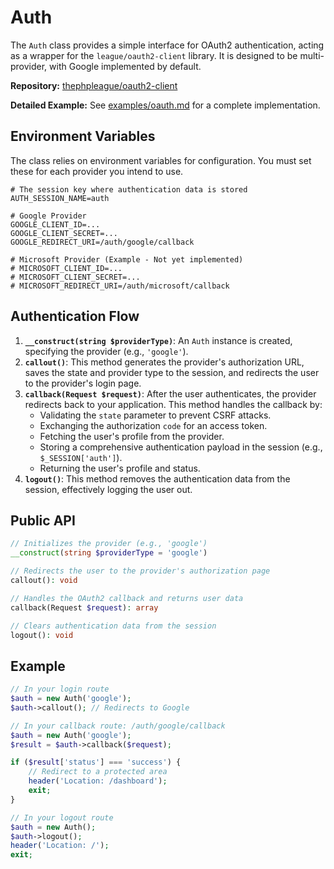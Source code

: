# Auth

The `Auth` class provides a simple interface for OAuth2 authentication, acting as a wrapper for the `league/oauth2-client` library. It is designed to be multi-provider, with Google implemented by default.

**Repository:** [thephpleague/oauth2-client](https://github.com/thephpleague/oauth2-client)

**Detailed Example:** See [examples/oauth.md](../examples/oauth.md) for a complete implementation.

## Environment Variables

The class relies on environment variables for configuration. You must set these for each provider you intend to use.

```
# The session key where authentication data is stored
AUTH_SESSION_NAME=auth

# Google Provider
GOOGLE_CLIENT_ID=...
GOOGLE_CLIENT_SECRET=...
GOOGLE_REDIRECT_URI=/auth/google/callback

# Microsoft Provider (Example - Not yet implemented)
# MICROSOFT_CLIENT_ID=...
# MICROSOFT_CLIENT_SECRET=...
# MICROSOFT_REDIRECT_URI=/auth/microsoft/callback
```

## Authentication Flow

1.  **`__construct(string $providerType)`**: An `Auth` instance is created, specifying the provider (e.g., `'google'`).
2.  **`callout()`**: This method generates the provider's authorization URL, saves the state and provider type to the session, and redirects the user to the provider's login page.
3.  **`callback(Request $request)`**: After the user authenticates, the provider redirects back to your application. This method handles the callback by:
    -   Validating the `state` parameter to prevent CSRF attacks.
    -   Exchanging the authorization `code` for an access token.
    -   Fetching the user's profile from the provider.
    -   Storing a comprehensive authentication payload in the session (e.g., `$_SESSION['auth']`).
    -   Returning the user's profile and status.
4.  **`logout()`**: This method removes the authentication data from the session, effectively logging the user out.

## Public API

```php
// Initializes the provider (e.g., 'google')
__construct(string $providerType = 'google')

// Redirects the user to the provider's authorization page
callout(): void

// Handles the OAuth2 callback and returns user data
callback(Request $request): array

// Clears authentication data from the session
logout(): void
```

## Example

```php
// In your login route
$auth = new Auth('google');
$auth->callout(); // Redirects to Google

// In your callback route: /auth/google/callback
$auth = new Auth('google');
$result = $auth->callback($request);

if ($result['status'] === 'success') {
    // Redirect to a protected area
    header('Location: /dashboard');
    exit;
}

// In your logout route
$auth = new Auth();
$auth->logout();
header('Location: /');
exit;
```
